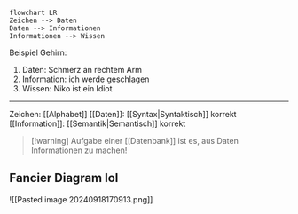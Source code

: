```mermaid
flowchart LR
Zeichen --> Daten
Daten --> Informationen
Informationen --> Wissen
```


Beispiel Gehirn: 
1. Daten: Schmerz an rechtem Arm
2. Information: ich werde geschlagen
3. Wissen: Niko ist ein Idiot


---

Zeichen: [[Alphabet]]
[[Daten]]: [[Syntax|Syntaktisch]] korrekt
[[Information]]: [[Semantik|Semantisch]] korrekt

> [!warning] Aufgabe einer [[Datenbank]] ist es, aus Daten Informationen zu machen!



## Fancier Diagram lol
![[Pasted image 20240918170913.png]]